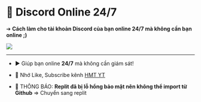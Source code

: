 # 🚀 Discord Online 24/7 

➔ **Cách làm cho tài khoản Discord của bạn online 24/7 mà không cần bạn online ;)**

<img src="https://raw.githubusercontent.com/HMT2008/Discord-Online-24-7/main/image.png"/>

---

- ▶️ Giúp bạn online **24/7** mà không cần giám sát!

- 🔔 Nhớ Like, Subscribe kênh [HMT YT](https://www.youtube.com/channel/UCkAI9_OVMYeexK_gk2HgZZg)

- 🛑 THÔNG BÁO: **Replit đã bị lỗ hổng bảo mật nên không thể import từ Github** => Chuyển sang replit



